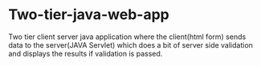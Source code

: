 # Two-tier-java-web-app
Two tier client server java application where the client(html form) sends data to the server(JAVA Servlet) which does a bit of server side validation and displays the results if validation is passed.
